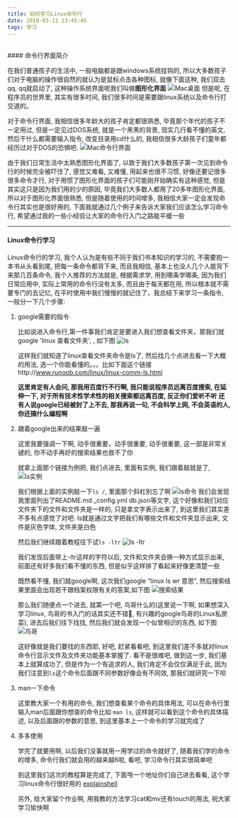 ```yaml
---
title: 如何学习Linux命令行
date: 2018-03-11 13:45:45
tags: 学习
---
```

<br />
#### 命令行界面简介

在我们普通孩子的生活中, 一般电脑都是跟windows系统挂钩的, 所以大多数孩子们对于电脑的操作很自然的就认为是鼠标点击各种图标, 就像下面这种, 我们双击qq, qq就启动了, 这种操作系统界面呢我们叫做**图形化界面**
![Mac桌面](https://upload-images.jianshu.io/upload_images/8412690-39f55adf602cf2fb.png?imageMogr2/auto-orient/strip%7CimageView2/2/w/1240)
但是呢, 在程序员的世界里, 其实有很多时间, 我们很多时间是需要跟linux系统以及命令行打交道的。

对于命令行界面, 我相信很多年龄大的孩子肯定都很熟悉, 毕竟那个年代的孩子不一定用过, 但是一定见过DOS系统, 就是一个黑黑的背景, 现实几行看不懂的英文, 然后干什么都需要输入指令, 改变目录用cd什么的, 我相信很多大龄孩子们童年都经历过对于DOS的恐惧吧.
![Mac命令行界面](https://upload-images.jianshu.io/upload_images/8412690-7ff0a1e9027404a9.png?imageMogr2/auto-orient/strip%7CimageView2/2/w/1240)

由于我们日常生活中太熟悉图形化界面了, 以致于我们大多数孩子第一次见到命令行的时候完全被吓住了, 感觉又难看, 又难懂, 用起来也很不习惯, 好像还要记很多很多命令才行,  对于用惯了图形化界面的孩子们可能刚开始确实有这种感觉, 但是其实这只是因为我们用的少的原因, 毕竟我们大多数人都用了20多年图形化界面,所以对于图形化界面很熟悉, 但是随着使用的时间增多, 我相信大家一定会发现命令行其实也是很好用的, 下面我就通过几个例子来告诉大家我们应该怎么学习命令行, 希望通过我的一些小经验让大家的命令行入门之路能平缓一些

--------------------------
#### Linux命令行学习

Linux命令行的学习, 我个人认为是有些不同于我们书本知识的学习的, 不需要抱一本书从头看到尾, 把每一条命令都背下来, 而且我相信, 基本上也没人几个人能背下来那几百条命令, 我个人推荐的方法就是, 根据需求学, 用到哪条学哪条, 因为我们日常应用中, 实际上常用的命令行没有太多, 而且由于每天都在用, 所以根本就不需要专门的去记忆, 在平时使用中我们慢慢的就记住了，我总结下来学习一条指令, 一般分一下几个步骤:

1. google需要的指令

    比如说进入命令行,第一件事我们肯定是要进入我们想查看文件夹，那我们就google 'linux 查看文件夹', , 如下图
![ls](https://upload-images.jianshu.io/upload_images/8412690-e65df77f6feadf9b.png?imageMogr2/auto-orient/strip%7CimageView2/2/w/1240)

   这样我们就知道了linux查看文件夹命令是ls了, 然后找几个点进去看一下大概的用法, 选一个你能看懂的。。。比如下面这个链接http://www.runoob.com/linux/linux-comm-ls.html

   **这里肯定有人会问, 那我用百度行不行啊, 我只能说程序员远离百度搜索, 在延伸一下, 对于所有技术性学术性的相关搜索都远离百度, 反正你们爱听不听**
**还有人说google已经被封了上不去, 那我再说一句, 不会科学上网, 不会英语的人, 你还搞什么编程啊**

2. 跟着google出来的结果敲一遍

    这里我要强调一下啊, 动手很重要，动手很重要, 动手很重要, 这一部是非常关键的, 你不动手再好的搜索结果也救不了你

    就拿上面那个链接为例把, 我们点进去, 里面有实例, 我们跟着敲就是了, 
![ls实例](https://upload-images.jianshu.io/upload_images/8412690-bbc669e3885ddafd.png?imageMogr2/auto-orient/strip%7CimageView2/2/w/1240)

    我们根据上面的实例敲一下`ls /`, 里面那个斜杠别忘了啊
![ls命令](https://upload-images.jianshu.io/upload_images/8412690-8fd2daf78e4d93ca.png?imageMogr2/auto-orient/strip%7CimageView2/2/w/1240)
    我们会发现我里面列出了README.md  _config.yml db.json等文字, 这个好像和我们对应文件夹下的文件和文件夹是一样的, 只是拿文字表示出来了, 到这里我们其实差不多有点感觉了对吧.
  ls就是通过文字把我们有哪些文件和文件夹显示出来, 文件是灰色字体, 文件夹是白色

    然后我们继续跟着教程往下试`ls -ltr`
![ls -ltr](https://upload-images.jianshu.io/upload_images/8412690-5b2ca0dd1d63d455.png?imageMogr2/auto-orient/strip%7CimageView2/2/w/1240)

   我们发现后面带上-ltr这样的字符以后, 文件和文件夹会换一种方式显示出来, 前面还有好多我们看不懂的东西, 但是似乎这样排了看起来好像更清楚一些

    既然看不懂, 我们就google啊, 这次我们google “linux ls wr 意思”, 然后搜索结果里面会出现若干跟档案权限有关的答案,如下图
![搜索结果](https://upload-images.jianshu.io/upload_images/8412690-4c57acad2df40e21.png?imageMogr2/auto-orient/strip%7CimageView2/2/w/1240)

   那么我们随便点一个进去, 就第一个吧, 鸟哥什么的(这里说一下啊, 如果想深入学习linux, 鸟哥的书入门的话其实还不错, 有兴趣的google鸟哥的Linux私房菜), 进去后我们往下找找, 然后我们就会发现一个似曾相识的东西, 如下图
![鸟哥](https://upload-images.jianshu.io/upload_images/8412690-2dcbcaecd1014656.png?imageMogr2/auto-orient/strip%7CimageView2/2/w/1240)

    这好像就是我们要找的东西耶, 好吧, 赶紧看看吧, 到这里我们差不多就对linux命令行显示文件及文件夹功能基本掌握了. 看不是很难吧, 做到这一步, 我们基本上就算成功了, 但是作为一个有追求的人, 我们肯定不会仅仅满足于此, 因为我们注意到`ls`这个命令后面跟不同参数好像会有不同效, 那我们就研究一下呗

3. man一下命令

    这里教大家一个有用的命令, 我们想查看某个命令的具体用法, 可以在命令行里输入man后面跟你想查的命令比如 `man ls`, 这样就可以看到这个命令的具体描述, 以及后面跟的参数的意思, 到这里基本上一个命令的学习就完成了

4. 多多使用

    学完了就要用啊, 以后我们没事就用一用学过的命令就好了, 随着我们学的命令的增多, 命令行我们就会用的越来越6啦, 看吧, 学习命令行其实很简单吧

    到这里我们这次的教程算是完成了, 下面甩一个地址你们自己进去看看, 这个学习linux命令行很好用的
[explainshell](www.explainshell.com)

    另外, 给大家留个作业啊, 用我教的方法学习cat和mv还有touch的用法, 祝大家学习愉快啊 

